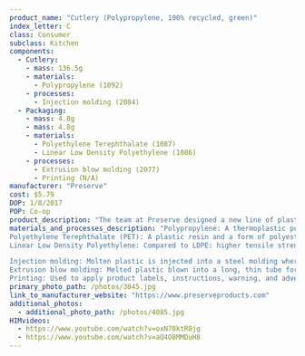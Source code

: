 ```yaml
---
product_name: "Cutlery (Polypropylene, 100% recycled, green)"
index_letter: C
class: Consumer
subclass: Kitchen
components:
  - Cutlery:
    - mass: 136.5g
    - materials:
      - Polypropylene (1092)
    - processes:
      - Injection molding (2084)
  - Packaging:
    - mass: 4.8g
    - mass: 4.8g
    - materials:
      - Polyethylene Terephthalate (1087) 
      - Linear Low Density Polyethylene (1086)
    - processes:
      - Extrusion blow molding (2077)
      - Printing (N/A)
manufacturer: "Preserve"
cost: $5.79
DOP: 1/8/2017
POP: Co-op
product_description: "The team at Preserve designed a new line of plastic tableware that is not only beautiful, but sturdy. The next time you throw a party or plan a picnic, use Preserve's Lightweight Cutlery. Made in the USA from 100% recycled #5 plastic, this cutlery is BPA and melamine-free."
materials_and_processes_description: "Polypropylene: A thermoplastic polymer. It is strong, tough, has a high resistance to heat and acts as a barrier to moisture.
Polyethylene Terephthalate (PET): A plastic resin and a form of polyester
Linear Low Density Polyethylene: Compared to LDPE: higher tensile strength, higher impact strength and puncture resistance, lower thickness films can be blown; highest environmental stress cracking resistance of the PEs

Injection molding: Molten plastic is injected into a steel molding where it is cooled
Extrusion blow molding: Melted plastic blown into a long, thin tube for molding
Printing: Used to apply product labels, instructions, warning, and advertisements"
primary_photo_path: /photos/3045.jpg
link_to_manufacturer_website: "https://www.preserveproducts.com"
additional_photos:
  - additional_photo_path: /photos/4085.jpg
HIMvideos:
  - https://www.youtube.com/watch?v=oxN70ktR0jg
  - https://www.youtube.com/watch?v=aQ4O8MMDuH8
---
```

